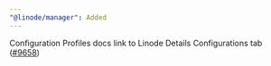 ```yaml
---
"@linode/manager": Added
---
```


Configuration Profiles docs link to Linode Details Configurations tab ([#9658](https://github.com/linode/manager/pull/9658))
